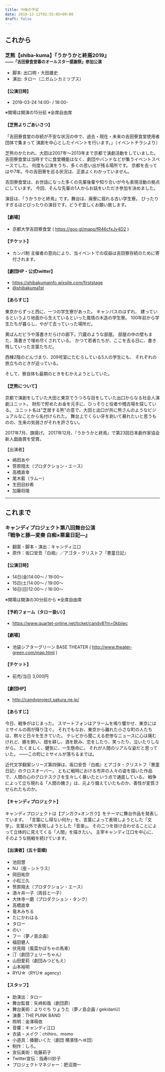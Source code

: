 ```yaml
---
title: 今後の予定
date: 2018-12-12T02:55:05+09:00
draft: false
---
```


## これから

### 芝熊【shiba-kuma】『うかうかと終焉2019』<br><span style="font-size:.8em">――「吉田寮食堂春のオールスター感謝祭」参加公演</span>

* 脚本: 出口明・大田雄史
* 演出: タロー（ニガムシカミツブス）

#### 【公演日時】

* 2019-03-24 14:00- / 18:00-

※開場は開演の15分前
※全席自由席

#### 【芝熊よりごあいさつ】

「吉田寮食堂の存続が不安な状況の中で、過去・現在・未来の吉田寮食堂使用者団体で集まって
演劇を中心としたイベントを行います。」（イベントチラシより）

芝熊のかたわれ、大田は2007年～2013年まで京都で演劇活動をしていました。
吉田寮食堂は当時すでに食堂機能はなく、劇団やバンドなどが集うイベントスペースでした。
何度も公演をうち、多くの思い出が残る場所です。
京都を去ってはや7年。今の吉田寮を巡る状況は、正直よくわかっていません。

吉田寮食堂は、お世話になった多くの先輩後輩や知り合いが今も表現活動の拠点にしています。
今回、そんな先輩の1人からお話をいただき参加を決めました。

演目は、「うかうかと終焉」です。舞台は、廃寮に揺れる古い学生寮。
ぴったりすぎるほどぴったりの演目です。どうぞ宜しくお願い致します。

#### 【劇場】

* 京都大学吉田寮食堂 ( https://goo.gl/maps/fR46cfxJy4D2 )

#### 【チケット】

* カンパ制
主催者の意向により、当イベントでの収益は吉田寮存続のために寄付されます。

#### 【劇団HP・公式twitter】

* https://shibakumainfo.wixsite.com/firststage
* [@shibakuma1st](https://twitter.com/shibakuma1st)


#### 【あらすじ】

東京からずっと西に、一つの学生寮があった。
キャンパスのはずれ、
建っているというより地面から生えているといった風情の木造の学生寮。
100年前から学生たちが暮らし、やがて去っていった場所だ。

黄ばんだビラや落書きだらけの廊下。穴蔵のような部屋。
部屋の中の壁もまた、落書きで埋め尽くされている。
かつて若者たちが、ここを去る日に、書き残していった言葉たちだ。

西棟2階のどんづまり、209号室にたむろしている5人の学生にも、
それぞれの旅立ちのときが迫っている。

そして、寮自体も最期のときをむかえようとしていた。


#### 【芝熊について】

京都で演劇をしていた大田と東京でうつろな目をしていた出口からなる社会人演劇ユニット。
 財形で貯めたお金を元手に、ひっそりと役者や稽古場を探している。
ユニット名は"芝居する熊"の意で、大田と出口が共に熊さんのようなビジュアルなことから名付けられた。
 舞台上でくらい牙を剥いて暴れたいと思うものの、生来の気弱さがそれを許さない。

2017年7月、旗揚げ。
2017年12月、『うかうかと終焉』で第23回日本劇作家協会新人戯曲賞を受賞。

【出演者】

* 嶋田あや
* 笹原翔太（プロダクション・エース）
* 高橋直幸
* 尾木藍（ラムー）
* 生田目紗希
* 加藤将隆

---

## これまで

### キャンディプロジェクト第八回舞台公演 <br>『戦争と豚―変奏 白痴×悪童日記―』

* 翻案・脚本・演出：キャンディ江口
* 原作：坂口安吾『白痴』／アゴタ・クリストフ『悪童日記』

#### 【公演日時】

* 14日(金)14:00〜 / 19:00〜
* 15日(土)14:00〜 / 19:00〜
* 16日(日)12:00〜 / 16:00〜

※開場は開演の30分前から
※全席自由席

#### 【予約フォーム（タロー扱い）】

* https://www.quartet-online.net/ticket/candy8?m=0kbjiec

#### 【劇場】

* 池袋シアターグリーン BASE THEATER ( http://www.theater-green.com/map.html )

#### 【チケット】

* 前売/当日 3,000円

#### 【劇団HP】

* http://candyproject.sakura.ne.jp/

#### 【あらすじ】

今日、戦争がはじまった。
スマートフォンはアラームを鳴り響かせ、東京にはミサイルの雨が降り注ぐ。
それでもなお、東京から離れた小さな町の人たちは、黙々と日々を生きていた。
テレビから聞こえる悲惨なニュースに心は痛むけれど、豚を飼い、畑を耕し、酒を飲み、恋をしたり、笑ったり、泣いたりしながら。
たくましく、健気に、一生懸命に。
それが人間のリアルな姿だと思っていた。
――この町にミサイルが落ちるまでは。

近代文学翻案シリーズ第四弾は、坂口安吾『白痴』とアゴタ・クリストフ『悪童日記』のクロスオーバー。
ともに戦時における市井の人々の姿を描いた作品で、人間の心のグロテスクさを生々しく暴いたという点で通底している。
戦争によって立ち現れる「人間の醜さ」は、元より備えていたものか、善性が変質させられたものか。

#### 【キャンディプロジェクト】

キャンディプロジェクトは【ブンガク×オンガク】をテーマに舞台作品を発表しています。
「言葉にし得ない何か」を、言葉によって表現しようとした「文学」、言葉以外で表現しようとした「音楽」。
その二つを掛け合わせることによって立体的に見えてくる「人間」を描きたい。
主宰キャンディ江口を中心に、そのような挑戦を続けています。

#### 【出演者】(五十音順)

* 池田慧
* NJ（座・シトラス）
* 岡田祐奈
* 小松三久
* 笹原翔太（プロダクション・エース）
* 酒々井一子（両目と一子）
* 大休寺一磨（プロダクション・タンク）
* 高橋直幸
* 竜木みちる
* たにかわはる
* タロー
* のい
* フー（夢ノ島企画）
* 福田健人
* 伏見翔（風雲かぼちゃの馬車）
* 汀（劇団フェリーちゃん）
* 山田愛莉（劇団みつどもえ）
* 山本裕明
* RYU☆（RYU☆ agency）

#### 【スタッフ】

* 助演出：タロー
* 舞台監督：矢﨑和哉（劇団昴）
* 舞台美術：よりぐち りょうた（夢ノ島企画 / gekidanU）
* 演奏：THE PUNK BAND
* 照明：金澤萌依
* 音響：キャンディ江口
* 衣装・メイク：chihiro、momo
* 小道具：播磨いくた（劇団 横濱怪へヰ団）
* 制作：しろ。
* 宣伝美術：佐藤莉子
* Twitter宣伝：指寿川妙子
* プロジェクトマネジャー：肥沼潤一
